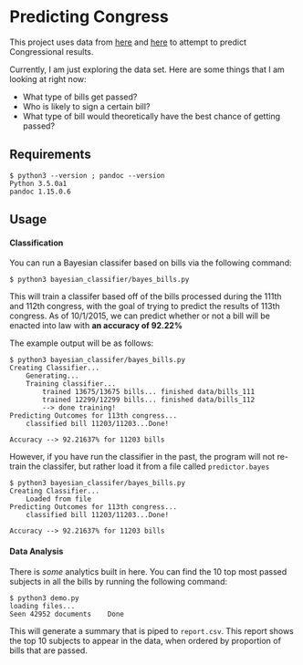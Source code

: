 # Predicting Congress

This project uses data from [here](https://www.govtrack.us/developers/data) and [here](https://github.com/unitedstates/congress) to attempt to predict Congressional results.

Currently, I am just exploring the data set. Here are some things that I am looking at right now:

* What type of bills get passed?
* Who is likely to sign a certain bill?
* What type of bill would theoretically have the best chance of getting passed?

## Requirements

```shell
$ python3 --version ; pandoc --version
Python 3.5.0a1
pandoc 1.15.0.6
```

## Usage

#### Classification

You can run a Bayesian classifer based on bills via the following command:

```shell
$ python3 bayesian_classifier/bayes_bills.py
```

This will train a classifer based off of the bills processed during the 111th and 112th congress, with the goal of trying to predict the results of 113th congress. As of 10/1/2015, we can predict whether or not a bill will be enacted into law with **an accuracy of 92.22%**

The example output will be as follows:

```
$ python3 bayesian_classifer/bayes_bills.py
Creating Classifier...
	Generating...
	Training classifier...
		trained 13675/13675 bills... finished data/bills_111
		trained 12299/12299 bills... finished data/bills_112
		--> done training!
Predicting Outcomes for 113th congress...
	classified bill 11203/11203...Done!

Accuracy --> 92.21637% for 11203 bills
```

However, if you have run the classifier in the past, the program will not re-train the classifer, but rather load it from a file called `predictor.bayes`

```
$ python3 bayesian_classifer/bayes_bills.py
Creating Classifier...
	Loaded from file
Predicting Outcomes for 113th congress...
	classified bill 11203/11203...Done!

Accuracy --> 92.21637% for 11203 bills
```

#### Data Analysis

There is *some* analytics built in here. You can find the 10 top most passed subjects in all the bills by running the following command:

```shell
$ python3 demo.py
loading files...
Seen 42952 documents	Done
```

This will generate a summary that is piped to `report.csv`. This report shows the top 10 subjects to appear in the data, when ordered by proportion of bills that are passed.
